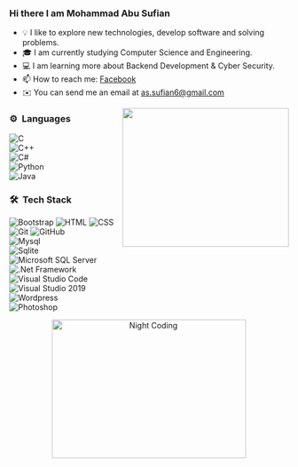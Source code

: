 ### Hi there I am Mohammad Abu Sufian

- 💡 I like to explore new technologies, develop software and solving problems.
- 🎓 I am currently studying Computer Science and Engineering.
- 💻 I am learning more about Backend Development & Cyber Security.
- 📫 How to reach me: [Facebook](https://www.facebook.com/sufian.tanzid/)
- ✉️ You can send me an email at as.sufian6@gmail.com

<img src="https://data.whicdn.com/images/326817490/original.gif" width="300" height="250" align="right"/>

### ⚙️ &nbsp;Languages 
![C](https://img.shields.io/badge/-C-05122A?style=flat&logo=C&logoColor=A8B9CC) \
![C++](https://img.shields.io/badge/-C++-05122A?style=flat&logo=C%2B%2B&logoColor=00599C) \
![C#](https://img.shields.io/badge/-C%23-05122A?style=flat) \
![Python](https://img.shields.io/badge/-Python-05122A?style=flat&logo=python) \
![Java](https://img.shields.io/badge/-java-05122A?style=flat&logo=java)


### 🛠 &nbsp;Tech Stack
![Bootstrap](https://img.shields.io/badge/-Bootstrap-05122A?style=flat&logo=bootstrap&logoColor=563D7C) 
![HTML](https://img.shields.io/badge/-HTML-05122A?style=flat&logo=HTML5) 
![CSS](https://img.shields.io/badge/-CSS-05122A?style=flat&logo=CSS3&logoColor=1572B6) \
![Git](https://img.shields.io/badge/-Git-05122A?style=flat&logo=git) 
![GitHub](https://img.shields.io/badge/-GitHub-05122A?style=flat&logo=github) \
![Mysql](https://img.shields.io/badge/-mysql-05122A?style=flat&logo=mysql) \
![Sqlite](https://img.shields.io/badge/SQLite-05122A?style=flat&logo=sqlite&logoColor=white) \
![Microsoft SQL Server](https://img.shields.io/badge/Microsoft%20SQL%20Sever-05122A?style=flat&logo=microsoft%20sql%20server&logoColor=white) \
![.Net Framework](https://img.shields.io/badge/.NET-05122A?style=flat&logo=.net) \
![Visual Studio Code](https://img.shields.io/badge/-Visual%20Studio%20Code-05122A?style=flat&logo=visual-studio-code&logoColor=007ACC) \
![Visual Studio 2019](https://img.shields.io/badge/-Visual%20Studio%202019-05122A?style=flat&logo=visual-studio-code&logoColor=007ACC) \
![Wordpress](https://img.shields.io/badge/Wordpress-05122A?style=flat&logo=wordpress&logoColor=white) \
![Photoshop](https://img.shields.io/badge/-Photoshop-05122A?style=flat&logo=adobe-photoshop)


<center>
<img alt="Night Coding" src="https://media.tenor.com/images/a464400c23767b501cd0af2fae8a5382/tenor.gif" width="350" height="250">
</center>
